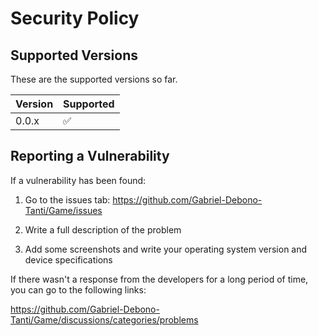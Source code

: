 # Security Policy

## Supported Versions

These are the supported versions so far.

| Version | Supported          |
| ------- | ------------------ |
| 0.0.x   | :white_check_mark: |


## Reporting a Vulnerability

If a vulnerability has been found:

1. Go to the issues tab: https://github.com/Gabriel-Debono-Tanti/Game/issues

2. Write a full description of the problem

3. Add some screenshots and write your operating system version and device specifications

If there wasn't a response from the developers for a long period of time, you can go to the following links:

https://github.com/Gabriel-Debono-Tanti/Game/discussions/categories/problems
